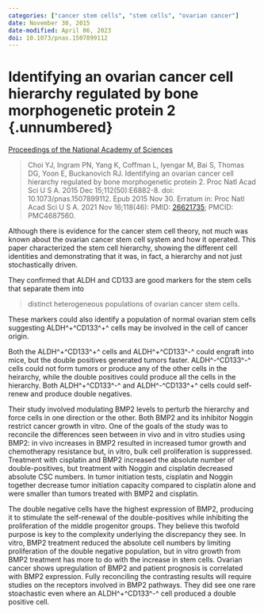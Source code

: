 ```yaml
---
categories: ["cancer stem cells", "stem cells", "ovarian cancer"]
date: November 30, 2015
date-modified: April 06, 2023
doi: 10.1073/pnas.1507899112
---
```


# Identifying an ovarian cancer cell hierarchy regulated by bone morphogenetic protein 2 {.unnumbered}

[Proceedings of the National Academy of Sciences](https://pnas.org/doi/full/10.1073/pnas.1507899112)

> Choi YJ, Ingram PN, Yang K, Coffman L, Iyengar M, Bai S, Thomas DG, Yoon E,
> Buckanovich RJ. Identifying an ovarian cancer cell hierarchy regulated by bone
> morphogenetic protein 2. Proc Natl Acad Sci U S A. 2015 Dec
> 15;112(50):E6882-8. doi: 10.1073/pnas.1507899112. Epub 2015 Nov 30. Erratum
> in: Proc Natl Acad Sci U S A. 2021 Nov 16;118(46): PMID:
> [26621735](https://pubmed.ncbi.nlm.nih.gov/26621735); PMCID: PMC4687560.

Although there is evidence for the cancer stem cell theory, not much was known
about the ovarian cancer stem cell system and how it operated. This paper
characterized the stem cell hierarchy, showing the different cell identities
and demonstrating that it was, in fact, a hierarchy and not just stochastically
driven.

They confirmed that ALDH and CD133 are good markers for the stem cells that
separate them into

> distinct heterogeneous populations of ovarian cancer stem cells.

These markers could also identify a population of normal ovarian stem cells
suggesting ALDH^+^CD133^+^ cells may be involved in the cell of cancer origin.

Both the ALDH^+^CD133^+^ cells and ALDH^+^CD133^-^ could engraft into mice, but
the double positives generated tumors faster. ALDH^-^CD133^-^ cells could not
form tumors or produce any of the other cells in the heirarchy, while the double
positives could produce all the cells in the hierarchy. Both ALDH^+^CD133^-^ and
ALDH^-^CD133^+^ cells could self-renew and produce double negatives.

Their study involved modulating BMP2 levels to perturb the hierarchy and force
cells in one direction or the other.  Both BMP2 and its inhibitor Noggin
restrict cancer growth in vitro. One of the goals of the study was to reconcile
the differences seen between in vivo and in vitro studies using BMP2: in vivo
increases in BMP2 resulted in increased tumor growth and chemotherapy resistance
but, in vitro, bulk cell proliferation is suppressed. Treatment with cisplatin
and BMP2 increased the absolute number of double-positives, but treatment with
Noggin and cisplatin decreased absolute CSC numbers. In tumor initiation tests,
cisplatin and Noggin together decrease tumor initiation capacity compared to
cisplatin alone and were smaller than tumors treated with BMP2 and cisplatin.

The double negative cells have the highest expression of BMP2, producing it to
stimulate the self-renewal of the double-positives while inhibiting the
proliferation of the middle progenitor groups. They believe this twofold purpose
is key to the complexity underlying the discrepancy they see. In vitro, BMP2
treatment reduced the absolute cell numbers by limiting proliferation of the
double negative population, but in vitro growth from BMP2 treatment has more to
do with the increase in stem cells. Ovarian cancer shows upregulation of BMP2
and patient prognosis is correlated with BMP2 expression. Fully reconciling the
contrasting results will require studies on the receptors involved in BMP2
pathways. They did see one rare stoachastic even where an ALDH^+^CD133^-^ cell
produced a double positive cell.
